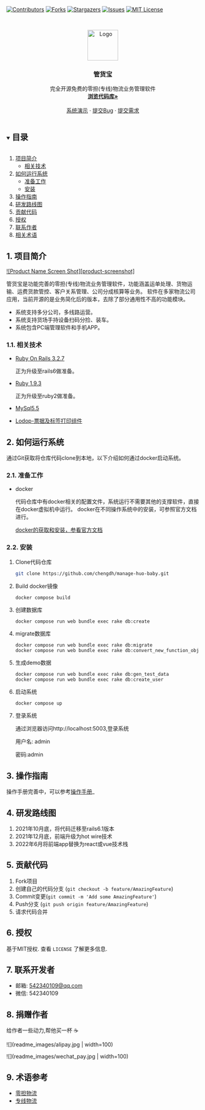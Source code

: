 <!--
*** Thanks for checking out the Best-README-Template. If you have a suggestion
*** that would make this better, please fork the repo and create a pull request
*** or simply open an issue with the tag "enhancement".
*** Thanks again! Now go create something AMAZING! :D
***
***
***
*** To avoid retyping too much info. Do a search and replace for the following:
*** github_username, repo_name, twitter_handle, email, project_title, project_description
-->



<!-- PROJECT SHIELDS -->
<!--
*** I'm using markdown "reference style" links for readability.
*** Reference links are enclosed in brackets [ ] instead of parentheses ( ).
*** See the bottom of this document for the declaration of the reference variables
*** for contributors-url, forks-url, etc. This is an optional, concise syntax you may use.
*** https://www.markdownguide.org/basic-syntax/#reference-style-links
-->
[![Contributors][contributors-shield]][contributors-url]
[![Forks][forks-shield]][forks-url]
[![Stargazers][stars-shield]][stars-url]
[![Issues][issues-shield]][issues-url]
[![MIT License][license-shield]][license-url]


<!-- PROJECT LOGO -->
<br />
<p align="center">
  <a href="https://github.com/chengdh/manage-huo-baby">
    <img src="images/logo.png" alt="Logo" width="80" height="80">
  </a>

  <h3 align="center">管货宝</h3>

  <p align="center">
  完全开源免费的零担(专线)物流业务管理软件
    <br />
    <a href="https://github.com/chengdh/manage-huo-baby"><strong>浏览代码库»</strong></a>
    <br />
    <br />
    <a href="https://github.com/chengdh/manage-huo-baby">系统演示</a>
    ·
    <a href="https://github.com/chengdh/manage-huo-baby/issues">提交Bug</a>
    ·
    <a href="https://github.com/chengdh/manage-huo-baby/issues">提交需求</a>
  </p>
</p>


<!-- TABLE OF CONTENTS -->
<details open="open">
  <summary><h2 style="display: inline-block">目录</h2></summary>
  <ol>
    <li>
      <a href="#about-the-project">项目简介</a>
      <ul>
        <li><a href="#built-with">相关技术</a></li>
      </ul>
    </li>
    <li>
      <a href="#getting-started">如何运行系统</a>
      <ul>
        <li><a href="#prerequisites">准备工作</a></li>
        <li><a href="#installation">安装</a></li>
      </ul>
    </li>
    <li><a href="#usage">操作指南</a></li>
    <li><a href="#roadmap">研发路线图</a></li>
    <li><a href="#contributing">贡献代码</a></li>
    <li><a href="#license">授权</a></li>
    <li><a href="#contact">联系作者</a></li>
    <li><a href="#acknowledgements">相关术语</a></li>
  </ol>
</details>


<!-- ABOUT THE PROJECT -->
##  1. <a name='about-the-project'></a>项目简介 

[![Product Name Screen Shot][product-screenshot]](https://example.com)

管货宝是功能完善的零担(专线)物流业务管理软件，功能涵盖运单处理、货物运输、运费货款管控、客户关系管理、公司分成核算等业务。
软件在多家物流公司应用，当前开源的是业务简化后的版本，去除了部分通用性不高的功能模块。

* 系统支持多分公司，多线路运营。
* 系统支持货场手持设备扫码分捡、装车。
* 系统包含PC端管理软件和手机APP。

###  1.1. <a name='built-with'></a>相关技术 

* [Ruby On Rails 3.2.7](https://rubyonrails.org/)

  正为升级至rails6做准备。

* [Ruby 1.9.3](https://www.ruby-lang.org/en/)

  正为升级至ruby2做准备。

* [MySql5.5](https://www.mysql.com/)
* [Lodop-票据及标签打印组件](http://www.lodop.net/) 


<!-- GETTING STARTED -->
##  2. <a name='getting-started'></a>如何运行系统 

通过Git获取将仓库代码clone到本地，以下介绍如何通过docker启动系统。


###  2.1. <a name='prerequisites'></a>准备工作 

* docker 

    代码仓库中有docker相关的配置文件，系统运行不需要其他的支撑软件，直接在docker虚拟机中运行。
    docker在不同操作系统中的安装，可参照官方文档进行。

    [docker的获取和安装，参看官方文档](https://docs.docker.com/get-docker/)

###  2.2. <a name='installation'></a>安装 

1. Clone代码仓库 
   ```sh
   git clone https://github.com/chengdh/manage-huo-baby.git
   ```

2. Build docker镜像 
   ```sh
   docker compose build
   ```

3. 创建数据库 
    ```
    docker compose run web bundle exec rake db:create
    ```

4.  migrate数据库
    ```
    docker compose run web bundle exec rake db:migrate
    docker compose run web bundle exec rake db:convert_new_function_obj
    ```
5. 生成demo数据 
    ```
    docker compose run web bundle exec rake db:gen_test_data
    docker compose run web bundle exec rake db:create_user
    ```

6.  启动系统 
    ```
    docker compose up 
    ```

7.  登录系统 

    通过浏览器访问http://localhost:5003,登录系统

    用户名: admin

    密码:admin

<!-- USAGE EXAMPLES -->
##  3. <a name='usage'></a>操作指南 

操作手册完善中，可以参考[操作手册](https://example.com)_

<!-- ROADMAP -->
##  4. <a name='roadmap'></a>研发路线图 
1. 2021年10月底，将代码迁移至rails6.1版本
2. 2021年12月底，前端升级为hot wire技术
3. 2022年6月将前端app替换为react或vue技术栈


<!-- CONTRIBUTING -->
##  5. <a name='conributing'></a>贡献代码 

1. Fork项目
2. 创建自己的代码分支 (`git checkout -b feature/AmazingFeature`)
3. Commit变更(`git commit -m 'Add some AmazingFeature'`)
4. Push分支 (`git push origin feature/AmazingFeature`)
5. 请求代码合并



<!-- LICENSE -->
##  6. <a name='license'></a>授权 

基于MIT授权. 查看 `LICENSE` 了解更多信息.



<!-- CONTACT -->
##  7. <a name='contact'></a>联系开发者 

* 邮箱: [542340109@qq.com](mailto:542340109@qq.com) 
* 微信: 542340109

<!-- 打赏 -->
##  8. <a name='donate'></a>捐赠作者
给作者一些动力,帮他买一杯 :coffee:

![](readme_images/alipay.jpg | width=100)

![](readme_images/wechat_pay.jpg | width=100)


<!-- ACKNOWLEDGEMENTS -->
##  9. <a name='acknowledgements'></a>术语参考 
* [零担物流](https://baike.baidu.com/item/%E9%9B%B6%E6%8B%85%E7%89%A9%E6%B5%81)
* [专线物流](https://baike.baidu.com/item/%E4%B8%93%E7%BA%BF%E7%89%A9%E6%B5%81)


<!-- MARKDOWN LINKS & IMAGES -->
<!-- https://www.markdownguide.org/basic-syntax/#reference-style-links -->
[contributors-shield]: https://img.shields.io/github/contributors/chengdh/manage-huo-baby.svg?style=for-the-badge
[contributors-url]: https://github.com/chengdh/manage-huo-baby/graphs/contributors
[forks-shield]: https://img.shields.io/github/forks/chengdh/manage-huo-baby.svg?style=for-the-badge
[forks-url]: https://github.com/chengdh/manage-huo-baby/network/members
[stars-shield]: https://img.shields.io/github/stars/chengdh/manage-huo-baby.svg?style=for-the-badge
[stars-url]: https://github.com/chengdh/manage-huo-baby/stargazers
[issues-shield]: https://img.shields.io/github/issues/chengdh/manage-huo-baby.svg?style=for-the-badge
[issues-url]: https://github.com/chengdh/manage-huo-baby/issues
[license-shield]: https://img.shields.io/github/license/chengdh/manage-huo-baby.svg?style=for-the-badge
[license-url]: https://github.com/chengdh/manage-huo-baby/blob/master/LICENSE.txt
[linkedin-shield]: https://img.shields.io/badge/-LinkedIn-black.svg?style=for-the-badge&logo=linkedin&colorB=555
[linkedin-url]: https://linkedin.com/in/chengdh